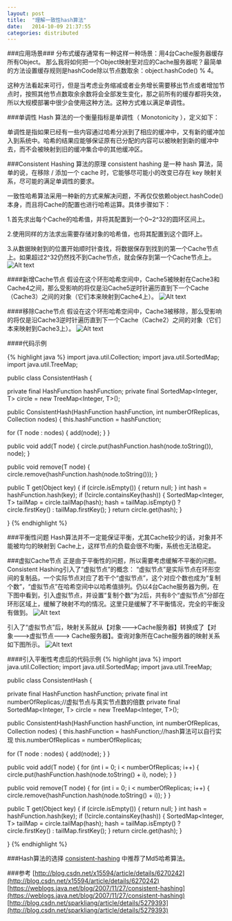 ```yaml
---
layout: post
title:  "理解一致性hash算法"
date:   2014-10-09 21:37:55
categories: distributed
---
```


###应用场景###
分布式缓存通常有一种这样一种场景：用4台Cache服务器缓存所有Object。
那么我将如何把一个Object映射至对应的Cache服务器呢？最简单的方法设置缓存规则是hashCode除以节点数取余：object.hashCode() % 4。

这种方法看起来可行，但是当考虑业务缩减或者业务增长需要移出节点或者增加节点时，按照其他节点数取余余数将会全部发生变化，那之前所有的缓存都将失效，所以大规模部署中很少会使用这种方法。这种方式难以满足单调性。

###单调性
Hash 算法的一个衡量指标是单调性（ Monotonicity ），定义如下：

单调性是指如果已经有一些内容通过哈希分派到了相应的缓冲中，又有新的缓冲加入到系统中。哈希的结果应能够保证原有已分配的内容可以被映射到新的缓冲中去，而不会被映射到旧的缓冲集合中的其他缓冲区。

###Consistent Hashing 算法的原理
consistent hashing 是一种 hash 算法，简单的说，在移除 / 添加一个 cache 时，它能够尽可能小的改变已存在 key 映射关系，尽可能的满足单调性的要求。

一致性哈希算法采用一种新的方式来解决问题，不再仅仅依赖object.hashCode()本身，而且将Cache的配置也进行哈希运算。具体步骤如下：

1.首先求出每个Cache的哈希值，并将其配置到一个0~2^32的圆环区间上。

2.使用同样的方法求出需要存储对象的哈希值，也将其配置到这个圆环上。

3.从数据映射到的位置开始顺时针查找，将数据保存到找到的第一个Cache节点上。如果超过2^32仍然找不到Cache节点，就会保存到第一个Cache节点上。
![Alt text](/post_img/Consistent-Hashing/1.gif "consistent hashing 算法的原理")

####新增Cache节点
假设在这个环形哈希空间中，Cache5被映射在Cache3和Cache4之间，那么受影响的将仅是沿Cache5逆时针遍历直到下一个Cache（Cache3）之间的对象（它们本来映射到Cache4上）。
![Alt text](/post_img/Consistent-Hashing/2.gif "新增Cache节点受到的影响")

####移除Cache节点
假设在这个环形哈希空间中，Cache3被移除，那么受影响的将仅是沿Cache3逆时针遍历直到下一个Cache（Cache2）之间的对象（它们本来映射到Cache3上）。
![Alt text](/post_img/Consistent-Hashing/3.gif "移除Cache节点受到的影响")

####代码示例

{% highlight java %}
import java.util.Collection;
import java.util.SortedMap;
import java.util.TreeMap;

public class ConsistentHash<T> {

 private final HashFunction hashFunction;
 private final SortedMap<Integer, T> circle = new TreeMap<Integer, T>();

 public ConsistentHash(HashFunction hashFunction, int numberOfReplicas,
     Collection<T> nodes) {
   this.hashFunction = hashFunction;

   for (T node : nodes) {
     add(node);
   }
 }

 public void add(T node) {
    circle.put(hashFunction.hash(node.toString()), node);
 }

 public void remove(T node) {
    circle.remove(hashFunction.hash(node.toString()));
 }

 public T get(Object key) {
   if (circle.isEmpty()) {
     return null;
   }
   int hash = hashFunction.hash(key);
   if (!circle.containsKey(hash)) {
        SortedMap<Integer, T> tailMap = circle.tailMap(hash);
        hash = tailMap.isEmpty() ? circle.firstKey() : tailMap.firstKey();
   }
   return circle.get(hash);
 }

}
{% endhighlight %}

###平衡性问题
Hash算法并不一定能保证平衡，尤其Cache较少的话，对象并不能被均匀的映射到 Cache上，这样节点的负载会很不均衡，系统也无法稳定。

###虚拟Cache节点
正是由于平衡性的问题，所以需要考虑缓解不平衡的问题。Consistent Hashing引入了“虚拟节点”的概念： “虚拟节点”是实际节点在环形空间的复制品，一个实际节点对应了若干个“虚拟节点”，这个对应个数也成为“复制个数”，“虚拟节点”在哈希空间中以哈希值排列。仍以4台Cache服务器为例，在下图中看到，引入虚拟节点，并设置“复制个数”为2后，共有8个“虚拟节点”分部在环形区域上，缓解了映射不均的情况。这里只是缓解了不平衡情况，完全的平衡没有做到。
![Alt text](/post_img/Consistent-Hashing/4.gif "虚拟节点")

引入了“虚拟节点”后，映射关系就从【对象--->Cache服务器】转换成了【对象--->虚拟节点---> Cache服务器】。查询对象所在Cache服务器的映射关系如下图所示。
![Alt text](/post_img/Consistent-Hashing/5.gif "对象--->虚拟节点---> Cache服务器")

####引入平衡性考虑后的代码示例
{% highlight java %}
import java.util.Collection;
import java.util.SortedMap;
import java.util.TreeMap;

public class ConsistentHash<T> {

 private final HashFunction hashFunction;
 private final int numberOfReplicas;//虚拟节点与真实节点数的倍数
 private final SortedMap<Integer, T> circle = new TreeMap<Integer, T>();

 public ConsistentHash(HashFunction hashFunction, int numberOfReplicas,
     Collection<T> nodes) {
   this.hashFunction = hashFunction;//hash算法可以自行实现
   this.numberOfReplicas = numberOfReplicas;

   for (T node : nodes) {
     add(node);
   }
 }

 public void add(T node) {
   for (int i = 0; i < numberOfReplicas; i++) {
     circle.put(hashFunction.hash(node.toString() + i), node);
   }
 }

 public void remove(T node) {
   for (int i = 0; i < numberOfReplicas; i++) {
     circle.remove(hashFunction.hash(node.toString() + i));
   }
 }

 public T get(Object key) {
   if (circle.isEmpty()) {
     return null;
   }
   int hash = hashFunction.hash(key);
   if (!circle.containsKey(hash)) {
     SortedMap<Integer, T> tailMap = circle.tailMap(hash);
     hash = tailMap.isEmpty() ? circle.firstKey() : tailMap.firstKey();
   }
   return circle.get(hash);
 }

}
{% endhighlight %}

###Hash算法的选择
[consistent-hashing](https://weblogs.java.net/blog/2007/11/27/consistent-hashing)
中推荐了Md5哈希算法。


###参考
[http://blog.csdn.net/x15594/article/details/6270242](http://blog.csdn.net/x15594/article/details/6270242)
[https://weblogs.java.net/blog/2007/11/27/consistent-hashing](https://weblogs.java.net/blog/2007/11/27/consistent-hashing)
[http://blog.csdn.net/sparkliang/article/details/5279393](http://blog.csdn.net/sparkliang/article/details/5279393)
